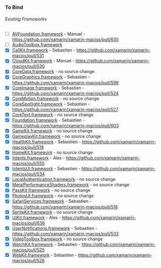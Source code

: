 ### To Bind

###### Existing Frameworks
- [ ] [AVFoundation.framework](https://github.com/xamarin/xamarin-macios/wiki/AVFoundation-iOS-Beta4) - Manuel - https://github.com/xamarin/xamarin-macios/pull/635
- [ ] [AudioToolbox.framework](https://github.com/xamarin/xamarin-macios/wiki/AudioToolbox-iOS-Beta4)
- [X] [CallKit.framework](https://github.com/xamarin/xamarin-macios/wiki/CallKit-iOS-Beta4) - Sebastien - https://github.com/xamarin/xamarin-macios/pull/531
- [X] [CloudKit.framework](https://github.com/xamarin/xamarin-macios/wiki/CloudKit-iOS-Beta4) - Manuel - https://github.com/xamarin/xamarin-macios/pull/530
- [X] [CoreData.framework](https://github.com/xamarin/xamarin-macios/wiki/CoreData-iOS-Beta4) - no source change
- [X] [CoreGraphics.framework](https://github.com/xamarin/xamarin-macios/wiki/CoreGraphics-iOS-Beta4) - Sebastien - https://github.com/xamarin/xamarin-macios/pull/599
- [X] [CoreImage.framework](https://github.com/xamarin/xamarin-macios/wiki/CoreImage-iOS-Beta4) - Sebastien - https://github.com/xamarin/xamarin-macios/pull/524
- [X] [CoreMotion.framework](https://github.com/xamarin/xamarin-macios/wiki/CoreMotion-iOS-Beta4) - no source change
- [X] [CoreSpotlight.framework](https://github.com/xamarin/xamarin-macios/wiki/CoreSpotlight-iOS-Beta4) - Sebastien - https://github.com/xamarin/xamarin-macios/pull/527
- [X] [CoreText.framework](https://github.com/xamarin/xamarin-macios/wiki/CoreText-iOS-Beta4) - no source change
- [X] [Foundation.framework](https://github.com/xamarin/xamarin-macios/wiki/Foundation-iOS-Beta4) - Sebastien - https://github.com/xamarin/xamarin-macios/pull/603
- [X] [GameKit.framework](https://github.com/xamarin/xamarin-macios/wiki/GameKit-iOS-Beta4) - no source change
- [X] [GameplayKit.framework](https://github.com/xamarin/xamarin-macios/wiki/GameplayKit-iOS-Beta4) - no source change
- [X] [HealthKit.framework](https://github.com/xamarin/xamarin-macios/wiki/HealthKit-iOS-Beta4) - Sebastien - https://github.com/xamarin/xamarin-macios/pull/518
- [X] [HomeKit.framework](https://github.com/xamarin/xamarin-macios/wiki/HomeKit-iOS-Beta4) - no source change
- [X] [Intents.framework](https://github.com/xamarin/xamarin-macios/wiki/Intents-iOS-Beta4) - Alex - https://github.com/xamarin/xamarin-macios/pull/555
- [X] [IntentsUI.framework](https://github.com/xamarin/xamarin-macios/wiki/IntentsUI-iOS-Beta4) - Sebastien - https://github.com/xamarin/xamarin-macios/pull/534
- [X] [LocalAuthentication.framework](https://github.com/xamarin/xamarin-macios/wiki/LocalAuthentication-iOS-Beta4) - no source change
- [X] [MetalPerformanceShaders.framework](https://github.com/xamarin/xamarin-macios/wiki/MetalPerformanceShaders-iOS-Beta4) - no source change
- [X] [PassKit.framework](https://github.com/xamarin/xamarin-macios/wiki/PassKit-iOS-Beta4) - no source change
- [X] [PhotosUI.framework](https://github.com/xamarin/xamarin-macios/wiki/PhotosUI-iOS-Beta4) - no source change
- [X] [SafariServices.framework](https://github.com/xamarin/xamarin-macios/wiki/SafariServices-iOS-Beta4) - Sebastien - https://github.com/xamarin/xamarin-macios/pull/518
- [X] [SpriteKit.framework](https://github.com/xamarin/xamarin-macios/wiki/SpriteKit-iOS-Beta4) - no source change
- [X] [UIKit.framework](https://github.com/xamarin/xamarin-macios/wiki/UIKit-iOS-Beta4) - Alex - https://github.com/xamarin/xamarin-macios/pull/636
- [X] [UserNotifications.framework](https://github.com/xamarin/xamarin-macios/wiki/UserNotifications-iOS-Beta4) - Sebastien - https://github.com/xamarin/xamarin-macios/pull/533
- [X] [VideoToolbox.framework](https://github.com/xamarin/xamarin-macios/wiki/VideoToolbox-iOS-Beta4) - no source change
- [X] [WatchKit.framework](https://github.com/xamarin/xamarin-macios/wiki/WatchKit-iOS-Beta4) - Sebastien - https://github.com/xamarin/xamarin-macios/pull/525
- [X] [WebKit.framework](https://github.com/xamarin/xamarin-macios/wiki/WebKit-iOS-Beta4) - Sebastien - https://github.com/xamarin/xamarin-macios/pull/526